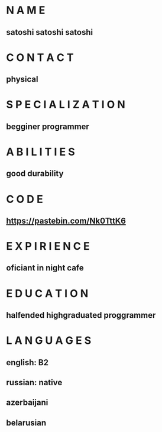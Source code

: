 # N A M E
##
## satoshi satoshi satoshi
##
# C O N T A C T
##
## physical
##
# S P E C I A L I Z A T I O N
##
## begginer programmer
##
# A B I L I T I E S
##
## good durability
##
# C O D E
##
## https://pastebin.com/Nk0TttK6
##
# E X P I R I E N C E
##
## oficiant in night cafe
##
# E D U C A T I O N
##
## halfended highgraduated proggrammer
##
# L A N G U A G E S
## english: B2
## russian: native
## azerbaijani
## belarusian
